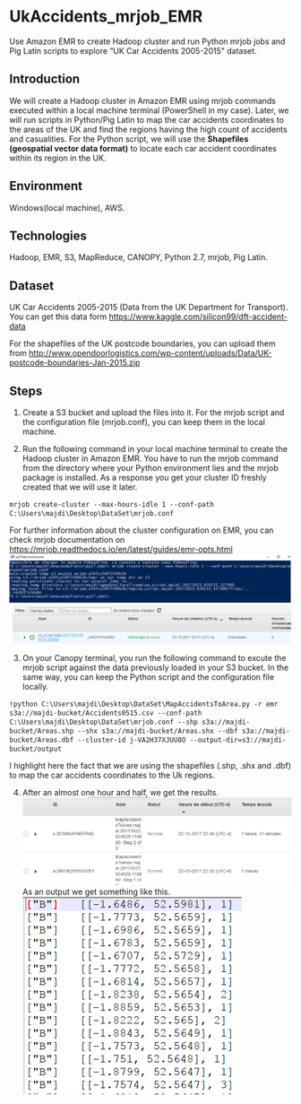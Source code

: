 # UkAccidents_mrjob_EMR
Use Amazon EMR to create Hadoop cluster and run Python mrjob jobs and Pig Latin scripts to explore “UK Car Accidents 2005-2015" dataset.

## Introduction
We will create a Hadoop cluster in Amazon EMR using mrjob commands executed within a local machine terminal (PowerShell in my case). Later, we will run scripts in Python/Pig Latin to map the car accidents coordinates to the areas of the UK and find the regions having the high count of accidents and casualities.
For the Python script, we will use the **Shapefiles (geospatial vector data format)** to locate each car accident coordinates within its region in the UK.

## Environment
Windows(local machine), AWS.
## Technologies
Hadoop, EMR, S3, MapReduce, CANOPY, Python 2.7, mrjob, Pig Latin.

## Dataset
UK Car Accidents 2005-2015 (Data from the UK Department for Transport).
You can get this data form https://www.kaggle.com/silicon99/dft-accident-data

For the shapefiles of the UK postcode boundaries, you can upload them from http://www.opendoorlogistics.com/wp-content/uploads/Data/UK-postcode-boundaries-Jan-2015.zip


## Steps
1. Create a S3 bucket and upload the files into it. For the mrjob script and the configuration file (mrjob.conf), you can keep them in the local machine.

2. Run the following command in your local machine terminal to create the Hadoop cluster in Amazon EMR. You have to run the mrjob command from the directory where your Python environment lies and the mrjob package is installed. As a response you get your cluster ID freshly created that we will use it later.
```
mrjob create-cluster --max-hours-idle 1 --conf-path C:\Users\majdi\Desktop\DataSet\mrjob.conf 
```
For further information about the cluster configuration on EMR, you can check mrjob documentation on https://mrjob.readthedocs.io/en/latest/guides/emr-opts.html
![](Images/image1.png)
![](Images/image2.png)

3. On your Canopy terminal, you run the following command to excute the mrjob script against the data previously loaded in your S3 bucket. In the same way, you can keep the Python script and the configuration file locally.
~~~~
!python C:\Users\majdi\Desktop\DataSet\MapAccidentsToArea.py -r emr s3a://majdi-bucket/Accidents0515.csv --conf-path  C:\Users\majdi\Desktop\DataSet\mrjob.conf --shp s3a://majdi-bucket/Areas.shp --shx s3a://majdi-bucket/Areas.shx --dbf s3a://majdi-bucket/Areas.dbf --cluster-id j-VA2H37XJUU8O --output-dir=s3://majdi-bucket/output
~~~~
I highlight here the fact that we are using the shapefiles (.shp, .shx and .dbf) to map the car accidents coordinates to the Uk regions.

4. After an almost one hour and half, we get the results.
![](Images/image3.png)
As an output we get something like this.
![](Images/image4.png)

